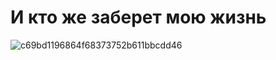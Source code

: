 # И кто же заберет мою жизнь
![c69bd1196864f68373752b611bbcdd46](https://user-images.githubusercontent.com/71076236/158575208-b8c85483-603f-4e10-9678-c35f32282085.jpg)
